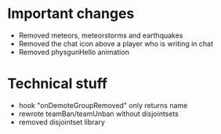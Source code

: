 # Important changes

 - Removed meteors, meteorstorms and earthquakes
 - Removed the chat icon above a player who is writing in chat
 - Removed physgunHello animation
 

# Technical stuff

 - hook "onDemoteGroupRemoved" only returns name
 - rewrote teamBan/teamUnban without disjointsets
 - removed disjointset library
 